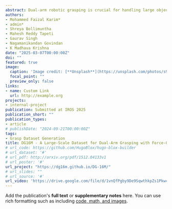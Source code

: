 ```yaml
---
abstract: Dual-arm robotic grasping is crucial for handling large objects that require stable and coordinated manipulation. While single-arm grasping has been extensively studied, datasets tailored for dual-arm settings remain scarce. We introduce a large-scale dataset of 16 million dual-arm grasps, evaluated under improved force-closure constraints. Additionally, we develop a benchmark dataset containing 300 objects with approximately 30,000 grasps, evaluated in a physics simulation environment, providing a better grasp quality assessment for dual-arm grasp synthesis methods. Finally, we demonstrate the effectiveness of our dataset by training a Dual-Arm Grasp Classifier network that outperforms the state- of-the-art methods by 15%, achieving higher grasp success rates and improved generalization across objects.
authors:
- Mohammed Faizal Karim*
- admin*
- Shreya Bollimuntha
- Mahesh Reddy Tapeti
- Gaurav Singh
- Nagamanikandan Govindan
- K Madhava Krishna
date: "2025-03-07T00:00:00Z"
doi: ""
featured: true
image:
  caption: 'Image credit: [**Unsplash**](https://unsplash.com/photos/s9CC2SKySJM)'
  focal_point: ""
  preview_only: false
links:
- name: Custom Link
  url: http://example.org
projects:
- internal-project
publication: Submitted at IROS 2025
publication_short: ""
publication_types:
- article
# publishDate: "2024-09-21T00:00:00Z"
tags:
- Grasp Dataset Generation
title: DG16M - A Large-Scale Dataset for Dual-Arm Grasping with Force-Optimized Grasps
# url_code: https://github.com/HugoBlox/hugo-blox-builder
# url_dataset: '#'
# url_pdf: http://arxiv.org/pdf/1512.04133v1
# url_poster: '#'
url_project: "https://dg16m.github.io/DG-16M/"
# url_slides: ""
# url_source: '#'
url_video: 'https://drive.google.com/file/d/1vnQfPgby9De9SqwthkpZs1PkwcXJHdGG/view?usp=sharing'
---
```


<!-- This work is driven by the results in my [previous paper](/publication/conference-paper/) on LLMs. -->

<!-- {{% callout note %}}
Create your slides in Markdown - click the *Slides* button to check out the example.
{{% /callout %}} -->

Add the publication's **full text** or **supplementary notes** here. You can use rich formatting such as including [code, math, and images](https://docs.hugoblox.com/content/writing-markdown-latex/).
